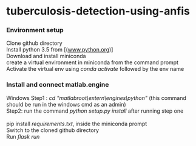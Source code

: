 # tuberculosis-detection-using-anfis

### Environment setup <br/>
Clone github directory <br/>
Install python 3.5 from [(www.python.org)] <br/>
Download and install miniconda <br/>
create a virtual environment in miniconda from the command prompt <br/>
Activate the virtual env using *conda activate* followed by the env name <br/>
### Install and connect matlab.engine <br/>
Windows
Step1 : *cd "matlabroot\extern\engines\python"* (this command should be run in the windows cmd as an admin) <br/>
Step2: run the command *python setup.py install* after running step one <br/> <br/>
pip install *requirements.txt*, inside the miniconda prompt <br/>
Switch to the cloned github directory <br/>
Run *flask run*
